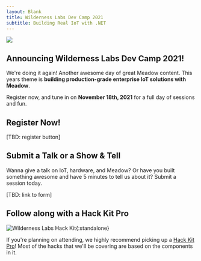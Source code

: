```yaml
---
layout: Blank
title: Wilderness Labs Dev Camp 2021
subtitle: Building Real IoT with .NET
---
```


![](/Common_Files/Wilderness_Labs_Dev_Camp.svg)

## Announcing Wilderness Labs Dev Camp 2021!

We're doing it again! Another awesome day of great Meadow content. This years theme is **building production-grade enterprise IoT solutions with Meadow**.

Register now, and tune in on **November 18th, 2021** for a full day of sessions and fun. 

## Register Now!

[TBD: register button]

## Submit a Talk or a Show & Tell

Wanna give a talk on IoT, hardware, and Meadow? Or have you built something awesome and have 5 minutes to tell us about it? Submit a session today.

[TBD: link to form]


## Follow along with a Hack Kit Pro

![Wilderness Labs Hack Kit](/HackKit/Wilderness_Labs_Hack_Kit.svg){:standalone}

If you're planning on attending, we highly recommend picking up a [Hack Kit Pro](https://store.wildernesslabs.co/collections/frontpage/products/meadow-f7-micro-development-board-w-hack-kit-pro)! Most of the hacks that we'll be covering are based on the components in it.
